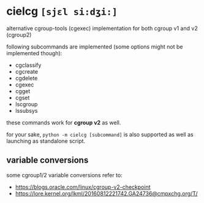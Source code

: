# cielcg `[sjɛl si:dʒi:]`

alternative cgroup-tools (cgexec) implementation for both cgroup v1 and v2 (cgroup2)

following subcommands are implemented (some options might not be implemented though):

- cgclassify
- cgcreate
- cgdelete
- cgexec
- cgget
- cgset
- lscgroup
- lssubsys

these commands work for **cgroup v2** as well.

for your sake, `python -m cielcg [subcommand]` is also supported as well as launching as standalone script.

## variable conversions

some cgroup1/2 variable conversions refer to:

- https://blogs.oracle.com/linux/cgroup-v2-checkpoint
- https://lore.kernel.org/lkml/20160812221742.GA24736@cmpxchg.org/T/

